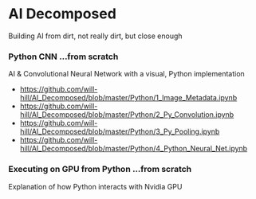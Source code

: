 # AI Decomposed  
Building AI from dirt, not really dirt, but close enough

### Python CNN ...from scratch  
AI & Convolutional Neural Network with a visual, Python implementation  
*  https://github.com/will-hill/AI_Decomposed/blob/master/Python/1_Image_Metadata.ipynb
*  https://github.com/will-hill/AI_Decomposed/blob/master/Python/2_Py_Convolution.ipynb
*  https://github.com/will-hill/AI_Decomposed/blob/master/Python/3_Py_Pooling.ipynb
*  https://github.com/will-hill/AI_Decomposed/blob/master/Python/4_Python_Neural_Net.ipynb


### Executing on GPU from Python ...from scratch
Explanation of how Python interacts with Nvidia GPU  
